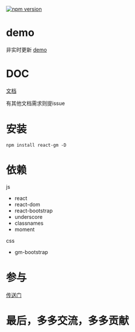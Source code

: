 [![npm version](https://badge.fury.io/js/react-gm.svg)](https://badge.fury.io/js/react-gm)

# demo

非实时更新 [demo](http://gmfe.github.io/react-gm)

# DOC

[文档](/doc/Home.md)

有其他文档需求则提issue

# 安装

`npm install react-gm -D`

# 依赖

js
- react
- react-dom
- react-bootstrap
- underscore
- classnames
- moment

css
- gm-bootstrap

# 参与

[传送门](./README.dev.md)

# 最后，多多交流，多多贡献
